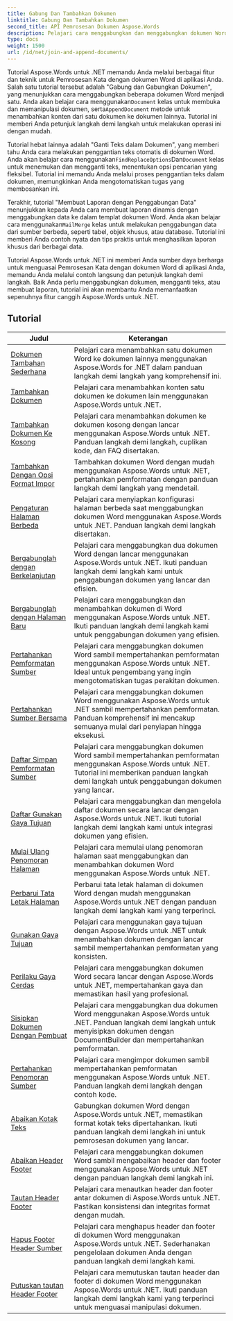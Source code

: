 ```yaml
---
title: Gabung Dan Tambahkan Dokumen
linktitle: Gabung Dan Tambahkan Dokumen
second_title: API Pemrosesan Dokumen Aspose.Words
description: Pelajari cara menggabungkan dan menggabungkan dokumen Word menggunakan Aspose.Words untuk .NET. Tutorial memandu Anda melalui langkah-langkah untuk menggabungkan beberapa file Word ke dalam satu dokumen.
type: docs
weight: 1500
url: /id/net/join-and-append-documents/
---
```

 Tutorial Aspose.Words untuk .NET memandu Anda melalui berbagai fitur dan teknik untuk Pemrosesan Kata dengan dokumen Word di aplikasi Anda. Salah satu tutorial tersebut adalah "Gabung dan Gabungkan Dokumen", yang menunjukkan cara menggabungkan beberapa dokumen Word menjadi satu. Anda akan belajar cara menggunakan`Document` kelas untuk membuka dan memanipulasi dokumen, serta`AppendDocument` metode untuk menambahkan konten dari satu dokumen ke dokumen lainnya. Tutorial ini memberi Anda petunjuk langkah demi langkah untuk melakukan operasi ini dengan mudah.

 Tutorial hebat lainnya adalah "Ganti Teks dalam Dokumen", yang memberi tahu Anda cara melakukan penggantian teks otomatis di dokumen Word. Anda akan belajar cara menggunakan`FindReplaceOptions`Dan`Document` kelas untuk menemukan dan mengganti teks, menentukan opsi pencarian yang fleksibel. Tutorial ini memandu Anda melalui proses penggantian teks dalam dokumen, memungkinkan Anda mengotomatiskan tugas yang membosankan ini.

 Terakhir, tutorial "Membuat Laporan dengan Penggabungan Data" menunjukkan kepada Anda cara membuat laporan dinamis dengan menggabungkan data ke dalam templat dokumen Word. Anda akan belajar cara menggunakan`MailMerge` kelas untuk melakukan penggabungan data dari sumber berbeda, seperti tabel, objek khusus, atau database. Tutorial ini memberi Anda contoh nyata dan tips praktis untuk menghasilkan laporan khusus dari berbagai data.

Tutorial Aspose.Words untuk .NET ini memberi Anda sumber daya berharga untuk menguasai Pemrosesan Kata dengan dokumen Word di aplikasi Anda, memandu Anda melalui contoh langsung dan petunjuk langkah demi langkah. Baik Anda perlu menggabungkan dokumen, mengganti teks, atau membuat laporan, tutorial ini akan membantu Anda memanfaatkan sepenuhnya fitur canggih Aspose.Words untuk .NET.

 ## Tutorial
| Judul | Keterangan |
| --- | --- |
| [Dokumen Tambahan Sederhana](./simple-append-document/) | Pelajari cara menambahkan satu dokumen Word ke dokumen lainnya menggunakan Aspose.Words for .NET dalam panduan langkah demi langkah yang komprehensif ini. |
| [Tambahkan Dokumen](./append-document/) | Pelajari cara menambahkan konten satu dokumen ke dokumen lain menggunakan Aspose.Words untuk .NET. |
| [Tambahkan Dokumen Ke Kosong](./append-document-to-blank/) | Pelajari cara menambahkan dokumen ke dokumen kosong dengan lancar menggunakan Aspose.Words untuk .NET. Panduan langkah demi langkah, cuplikan kode, dan FAQ disertakan. |
| [Tambahkan Dengan Opsi Format Impor](./append-with-import-format-options/) | Tambahkan dokumen Word dengan mudah menggunakan Aspose.Words untuk .NET, pertahankan pemformatan dengan panduan langkah demi langkah yang mendetail. |
| [Pengaturan Halaman Berbeda](./different-page-setup/) | Pelajari cara menyiapkan konfigurasi halaman berbeda saat menggabungkan dokumen Word menggunakan Aspose.Words untuk .NET. Panduan langkah demi langkah disertakan. |
| [Bergabunglah dengan Berkelanjutan](./join-continuous/) | Pelajari cara menggabungkan dua dokumen Word dengan lancar menggunakan Aspose.Words untuk .NET. Ikuti panduan langkah demi langkah kami untuk penggabungan dokumen yang lancar dan efisien. |
| [Bergabunglah dengan Halaman Baru](./join-new-page/) | Pelajari cara menggabungkan dan menambahkan dokumen di Word menggunakan Aspose.Words untuk .NET. Ikuti panduan langkah demi langkah kami untuk penggabungan dokumen yang efisien. |
| [Pertahankan Pemformatan Sumber](./keep-source-formatting/) | Pelajari cara menggabungkan dokumen Word sambil mempertahankan pemformatan menggunakan Aspose.Words untuk .NET. Ideal untuk pengembang yang ingin mengotomatiskan tugas perakitan dokumen. |
| [Pertahankan Sumber Bersama](./keep-source-together/) | Pelajari cara menggabungkan dokumen Word menggunakan Aspose.Words untuk .NET sambil mempertahankan pemformatan. Panduan komprehensif ini mencakup semuanya mulai dari penyiapan hingga eksekusi. |
| [Daftar Simpan Pemformatan Sumber](./list-keep-source-formatting/) | Pelajari cara menggabungkan dokumen Word sambil mempertahankan pemformatan menggunakan Aspose.Words untuk .NET. Tutorial ini memberikan panduan langkah demi langkah untuk penggabungan dokumen yang lancar. |
| [Daftar Gunakan Gaya Tujuan](./list-use-destination-styles/) | Pelajari cara menggabungkan dan mengelola daftar dokumen secara lancar dengan Aspose.Words untuk .NET. Ikuti tutorial langkah demi langkah kami untuk integrasi dokumen yang efisien. |
| [Mulai Ulang Penomoran Halaman](./restart-page-numbering/) | Pelajari cara memulai ulang penomoran halaman saat menggabungkan dan menambahkan dokumen Word menggunakan Aspose.Words untuk .NET. |
| [Perbarui Tata Letak Halaman](./update-page-layout/) | Perbarui tata letak halaman di dokumen Word dengan mudah menggunakan Aspose.Words untuk .NET dengan panduan langkah demi langkah kami yang terperinci. |
| [Gunakan Gaya Tujuan](./use-destination-styles/) | Pelajari cara menggunakan gaya tujuan dengan Aspose.Words untuk .NET untuk menambahkan dokumen dengan lancar sambil mempertahankan pemformatan yang konsisten. |
| [Perilaku Gaya Cerdas](./smart-style-behavior/) | Pelajari cara menggabungkan dokumen Word secara lancar dengan Aspose.Words untuk .NET, mempertahankan gaya dan memastikan hasil yang profesional. |
| [Sisipkan Dokumen Dengan Pembuat](./insert-document-with-builder/) | Pelajari cara menggabungkan dua dokumen Word menggunakan Aspose.Words untuk .NET. Panduan langkah demi langkah untuk menyisipkan dokumen dengan DocumentBuilder dan mempertahankan pemformatan. |
| [Pertahankan Penomoran Sumber](./keep-source-numbering/) | Pelajari cara mengimpor dokumen sambil mempertahankan pemformatan menggunakan Aspose.Words untuk .NET. Panduan langkah demi langkah dengan contoh kode. |
| [Abaikan Kotak Teks](./ignore-text-boxes/) | Gabungkan dokumen Word dengan Aspose.Words untuk .NET, memastikan format kotak teks dipertahankan. Ikuti panduan langkah demi langkah ini untuk pemrosesan dokumen yang lancar. |
| [Abaikan Header Footer](./ignore-header-footer/) | Pelajari cara menggabungkan dokumen Word sambil mengabaikan header dan footer menggunakan Aspose.Words untuk .NET dengan panduan langkah demi langkah ini. |
| [Tautan Header Footer](./link-headers-footers/) | Pelajari cara menautkan header dan footer antar dokumen di Aspose.Words untuk .NET. Pastikan konsistensi dan integritas format dengan mudah. |
| [Hapus Footer Header Sumber](./remove-source-headers-footers/) | Pelajari cara menghapus header dan footer di dokumen Word menggunakan Aspose.Words untuk .NET. Sederhanakan pengelolaan dokumen Anda dengan panduan langkah demi langkah kami. |
| [Putuskan tautan Header Footer](./unlink-headers-footers/) | Pelajari cara memutuskan tautan header dan footer di dokumen Word menggunakan Aspose.Words untuk .NET. Ikuti panduan langkah demi langkah kami yang terperinci untuk menguasai manipulasi dokumen. |
